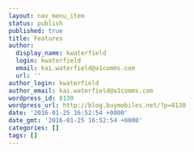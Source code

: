```yaml
---
layout: nav_menu_item
status: publish
published: true
title: Features
author:
  display_name: kwaterfield
  login: kwaterfield
  email: kai.waterfield@a1comms.com
  url: ''
author_login: kwaterfield
author_email: kai.waterfield@a1comms.com
wordpress_id: 8130
wordpress_url: http://blog.buymobiles.net/?p=8130
date: '2016-01-25 16:52:54 +0000'
date_gmt: '2016-01-25 16:52:54 +0000'
categories: []
tags: []
---
```


